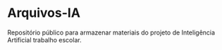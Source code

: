 # Arquivos-IA
Repositório público para armazenar materiais do projeto de Inteligência Artificial trabalho escolar.
